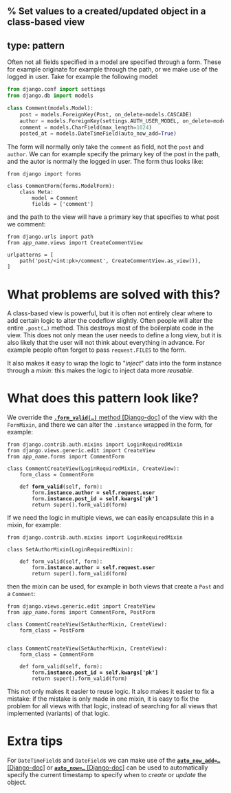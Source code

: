 % Set values to a created/updated object in a class-based view
---
type: pattern
---
Often not all fields specified in a model are specified through a form.
These for example originate for example through the path, or we make use of the
logged in user. Take for example the following model:

```python
from django.conf import settings
from django.db import models

class Comment(models.Model):
    post = models.ForeignKey(Post, on_delete=models.CASCADE)
    author = models.ForeignKey(settings.AUTH_USER_MODEL, on_delete=models.CASCADE)
    comment = models.CharField(max_length=1024)
    posted_at = models.DateTimeField(auto_now_add=True)
```

The form will normally only take the `comment` as field, not the `post` and
`author`. We can for example specify the primary key of the post in the path,
and the autor is normally the logged in user. The form thus looks like:

```python3
from django import forms

class CommentForm(forms.ModelForm):
    class Meta:
        model = Comment
        fields = ['comment']
```

and the path to the view will have a primary key that specifies to what post we
comment:

<pre class="python"><code>from django.urls import path
from <i>app_name</i>.views import CreateCommentView

urlpatterns = [
    path('post/&lt;int:pk&gt;/comment', CreateCommentView.as_view()),
]</code></pre>

# What problems are solved with this?

A class-based view is powerful, but it is often not entirely clear where to
add certain logic to alter the codeflow slightly. Often people will alter the
entire <code>.post(&hellip;)</code> method. This destroys most of the
boilerplate code in the view. This does not only mean the user needs to define
a long view, but it is also likely that the user will not think about everything
in advance. For example people often forget to pass `request.FILES` to the form.

It also makes it easy to wrap the logic to "*inject*" data into the form
instance through a *mixin*: this makes the logic to inject data more *reusable*.

# What does this pattern look like?

We override the [**<code>.form_valid(&hellip;)</code>** method [Django-doc]](https://docs.djangoproject.com/en/dev/ref/class-based-views/mixins-editing/#django.views.generic.edit.FormMixin.form_valid)
of the view with the `FormMixin`, and there we can alter the `.instance` wrapped
in the form, for example:

<pre class="python"><code>from django.contrib.auth.mixins import LoginRequiredMixin
from django.views.generic.edit import CreateView
from <i>app_name</i>.forms import CommentForm

class CommentCreateView(LoginRequiredMixin, CreateView):
    form_class = CommentForm

    def <b>form_valid</b>(self, form):
        form<b>.instance.author = self.request.user</b>
        form<b>.instance.post_id = self.kwargs['pk']</b>
        return super().form_valid(form)</code></pre>

If we need the logic in multiple views, we can easily encapsulate this in a
mixin, for example:

<pre class="python"><code>from django.contrib.auth.mixins import LoginRequiredMixin

class SetAuthorMixin(LoginRequiredMixin):

    def form_valid(self, form):
        form<b>.instance.author = self.request.user</b>
        return super().form_valid(form)</code></pre>

then the mixin can be used, for example in both views that create a `Post` and a
`Comment`:

<pre class="python"><code>from django.views.generic.edit import CreateView
from <i>app_name</i>.forms import CommentForm, PostForm

class CommentCreateView(SetAuthorMixin, CreateView):
    form_class = PostForm


class CommentCreateView(SetAuthorMixin, CreateView):
    form_class = CommentForm

    def form_valid(self, form):
        form<b>.instance.post_id = self.kwargs['pk']</b>
        return super().form_valid(form)</code></pre>


This not only makes it easier to reuse logic. It also makes it easier to fix a
mistake: if the mistake is only made in one mixin, it is easy to fix the problem
for all views with that logic, instead of searching for all views that
implemented (variants) of that logic.

# Extra tips

For `DateTimeField`s and `DateField`s we can make use of the
[**<code>auto_now_add=&hellip;</code>** [Django-doc]](https://docs.djangoproject.com/en/dev/ref/models/fields/#django.db.models.DateField.auto_now_add) or
[**<code>auto_now=&hellip;</code>** [Django-doc]](https://docs.djangoproject.com/en/dev/ref/models/fields/#django.db.models.DateField.auto_now) can be used to
automatically specify the current timestamp to specify when to *create* or *update* the object.

